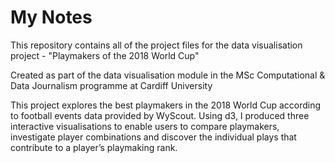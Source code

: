 # My Notes

This repository contains all of the project files for the data visualisation project - "Playmakers of the 2018 World Cup"

Created as part of the data visualisation module in the MSc Computational & Data Journalism programme at Cardiff University

This project explores the best playmakers in the 2018 World Cup according to football events data provided by WyScout. Using d3, I produced three interactive visualisations to enable users to compare playmakers, investigate player combinations and discover the individual plays that contribute to a player’s playmaking rank.

